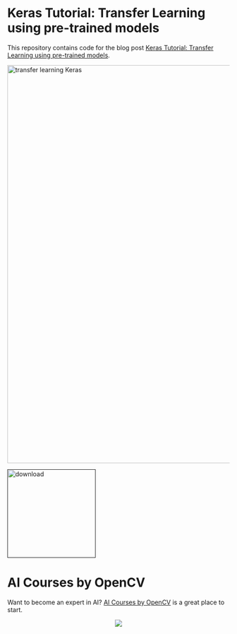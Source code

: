 # Keras Tutorial: Transfer Learning using pre-trained models

This repository contains code for the blog post [Keras Tutorial: Transfer Learning using pre-trained models](https://www.learnopencv.com/keras-tutorial-transfer-learning-using-pre-trained-models/).

<img src="https://learnopencv.com/wp-content/uploads/2017/11/cnn-schema1.jpg" alt="transfer learning Keras" width="900">

[<img src="https://learnopencv.com/wp-content/uploads/2022/07/download-button-e1657285155454.png" alt="download" width="200">]()


# AI Courses by OpenCV

Want to become an expert in AI? [AI Courses by OpenCV](https://opencv.org/courses/) is a great place to start. 

<a href="https://opencv.org/courses/">
<p align="center"> 
<img src="https://www.learnopencv.com/wp-content/uploads/2020/04/AI-Courses-By-OpenCV-Github.png">
</p>
</a>
